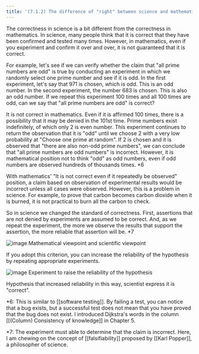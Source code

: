 ```yaml
---
title: '(7.1.2) The difference of "right" between science and mathematics'
---
```


The correctness in science is a bit different from the correctness in mathematics. In science, many people think that it is correct that they have been confirmed and tested many times. However, in mathematics, even if you experiment and confirm it over and over, it is not guaranteed that it is correct.

For example, let's see if we can verify whether the claim that "all prime numbers are odd" is true by conducting an experiment in which we randomly select one prime number and see if it is odd. In the first experiment, let's say that 971 is chosen, which is odd. This is an odd number. In the second experiment, the number 683 is chosen. This is also an odd number. If we repeat this experiment 100 times and all 100 times are odd, can we say that "all prime numbers are odd" is correct?

It is not correct in mathematics. Even if it is affirmed 100 times, there is a possibility that it may be denied in the 101st time. Prime numbers exist indefinitely, of which only 2 is even number. This experiment continues to return the observation that it is "odd" until we choose 2 with a very low probability at "Choose one prime at random". If 2 is chosen and it is observed that "there are also non-odd prime numbers", we can conclude that "all prime numbers are odd numbers" is incorrect. However, it is mathematical position not to think "odd" as odd numbers, even if odd numbers are observed hundreds of thousands times. *6

With mathematics' "It is not correct even if it repeatedly be observed" position, a claim based on observation of experimental results would be incorrect unless all cases were observed. However, this is a problem in science. For example, to prove that carbon becomes carbon dioxide when it is burned, it is not practical to burn all the carbon to check.

So in science we changed the standard of correctness. First, assertions that are not denied by experiments are assumed to be correct. And, as we repeat the experiment, the more we observe the results that support the assertion, the more reliable that assertion will be. *7

![image](https://gyazo.com/ae183e5419220a49a661bb5442f2c599/thumb/1000)
Mathematical viewpoint and scientific viewpoint

If you adopt this criterion, you can increase the reliability of the hypothesis by repeating appropriate experiments.

![image](https://gyazo.com/2246e7a27bb30eeaa3658519143febc9/thumb/1000)
Experiment to raise the reliability of the hypothesis

Hypothesis that increased reliability in this way, scientist express it is "correct".

*6: This is similar to [[software testing]]. By failing a test, you can notice that a bug exists, but a successful test does not mean that you have proved that the bug does not exist. I introduced Dijkstra's words in the column [[(Column) Consistency of knowledge]] in Chapter 5.

*7: The experiment must able to determine that the claim is incorrect. Here, I am chewing on the concept of [[falsifiability]] proposed by [[Karl Popper]], a philosopher of science.

